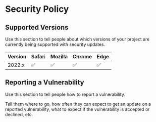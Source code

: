 # Security Policy

## Supported Versions

Use this section to tell people about which versions of your project are
currently being supported with security updates.

| Version  | Safari             | Mozilla             | Chrome             | Edge               |
| -------  | ------------------ | ------------------  | ------------------ | ------------------ |
| 2022.x   | :white_check_mark: | :white_check_mark:  | :white_check_mark: | :white_check_mark: |


## Reporting a Vulnerability

Use this section to tell people how to report a vulnerability.

Tell them where to go, how often they can expect to get an update on a
reported vulnerability, what to expect if the vulnerability is accepted or
declined, etc.
